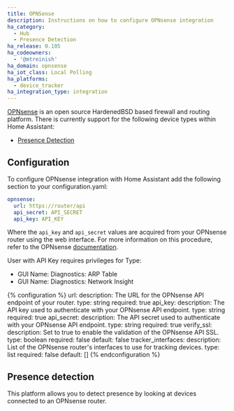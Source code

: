 ```yaml
---
title: OPNSense
description: Instructions on how to configure OPNsense integration
ha_category:
  - Hub
  - Presence Detection
ha_release: 0.105
ha_codeowners:
  - '@mtreinish'
ha_domain: opnsense
ha_iot_class: Local Polling
ha_platforms:
  - device_tracker
ha_integration_type: integration
---
```


[OPNsense](https://opnsense.org/) is an open source HardenedBSD based firewall
and routing platform. There is currently support for the following device types
within Home Assistant:

- [Presence Detection](#presence-detection)

## Configuration

To configure OPNsense integration with Home Assistant add the following section
to your configuration.yaml:

```yaml
opnsense:
  url: https://router/api
  api_secret: API_SECRET
  api_key: API_KEY
```

Where the `api_key` and `api_secret` values are acquired from your OPNsense
router using the web interface. For more information on this procedure, refer
to the OPNsense [documentation](https://docs.opnsense.org/development/how-tos/api.html#creating-keys).

User with API Key requires privileges for Type: 

- GUI Name: Diagnostics: ARP Table
- GUI Name: Diagnostics: Network Insight

{% configuration %}
url:
  description: The URL for the OPNsense API endpoint of your router.
  type: string
  required: true
api_key:
  description: The API key used to authenticate with your OPNsense API endpoint.
  type: string
  required: true
api_secret:
  description: The API secret used to authenticate with your OPNsense API endpoint.
  type: string
  required: true
verify_ssl:
  description: Set to true to enable the validation of the OPNsense API SSL.
  type: boolean
  required: false
  default: false
tracker_interfaces:
  description: List of the OPNsense router's interfaces to use for tracking devices.
  type: list
  required: false
  default: []
{% endconfiguration %}


## Presence detection

This platform allows you to detect presence by looking at devices connected to an OPNsense router.
